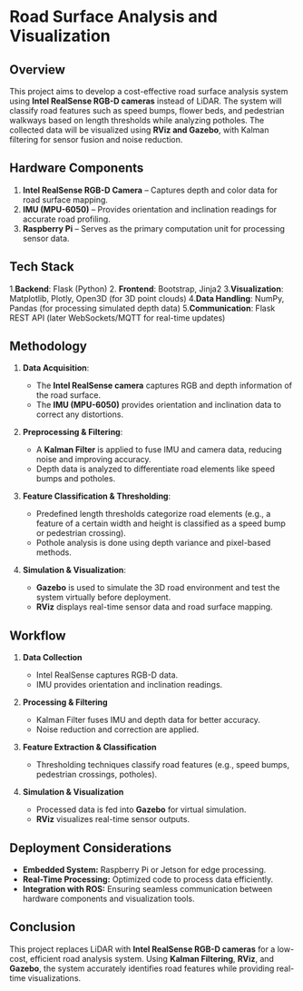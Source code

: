 # Road Surface Analysis and Visualization

## Overview
This project aims to develop a cost-effective road surface analysis system using **Intel RealSense RGB-D cameras** instead of LiDAR. The system will classify road features such as speed bumps, flower beds, and pedestrian walkways based on length thresholds while analyzing potholes. The collected data will be visualized using **RViz and Gazebo**, with Kalman filtering for sensor fusion and noise reduction.

## Hardware Components
1. **Intel RealSense RGB-D Camera** – Captures depth and color data for road surface mapping.
2. **IMU (MPU-6050)** – Provides orientation and inclination readings for accurate road profiling.
3. **Raspberry Pi** – Serves as the primary computation unit for processing sensor data.

## Tech Stack
1.**Backend**: Flask (Python)
2. **Frontend**: Bootstrap, Jinja2
3.**Visualization**: Matplotlib, Plotly, Open3D (for 3D point clouds)
4.**Data Handling**: NumPy, Pandas (for processing simulated depth data)
5.**Communication**: Flask REST API (later WebSockets/MQTT for real-time updates)

## Methodology
1. **Data Acquisition**:
   - The **Intel RealSense camera** captures RGB and depth information of the road surface.
   - The **IMU (MPU-6050)** provides orientation and inclination data to correct any distortions.

2. **Preprocessing & Filtering**:
   - A **Kalman Filter** is applied to fuse IMU and camera data, reducing noise and improving accuracy.
   - Depth data is analyzed to differentiate road elements like speed bumps and potholes.

3. **Feature Classification & Thresholding**:
   - Predefined length thresholds categorize road elements (e.g., a feature of a certain width and height is classified as a speed bump or pedestrian crossing).
   - Pothole analysis is done using depth variance and pixel-based methods.

4. **Simulation & Visualization**:
   - **Gazebo** is used to simulate the 3D road environment and test the system virtually before deployment.
   - **RViz** displays real-time sensor data and road surface mapping.

## Workflow
1. **Data Collection**
   - Intel RealSense captures RGB-D data.
   - IMU provides orientation and inclination readings.

2. **Processing & Filtering**
   - Kalman Filter fuses IMU and depth data for better accuracy.
   - Noise reduction and correction are applied.

3. **Feature Extraction & Classification**
   - Thresholding techniques classify road features (e.g., speed bumps, pedestrian crossings, potholes).

4. **Simulation & Visualization**
   - Processed data is fed into **Gazebo** for virtual simulation.
   - **RViz** visualizes real-time sensor outputs.


## Deployment Considerations
- **Embedded System:** Raspberry Pi or Jetson for edge processing.
- **Real-Time Processing:** Optimized code to process data efficiently.
- **Integration with ROS:** Ensuring seamless communication between hardware components and visualization tools.

## Conclusion
This project replaces LiDAR with **Intel RealSense RGB-D cameras** for a low-cost, efficient road analysis system. Using **Kalman Filtering**, **RViz**, and **Gazebo**, the system accurately identifies road features while providing real-time visualizations.

